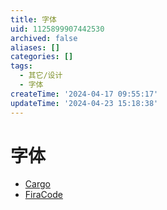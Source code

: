 ```yaml
---
title: 字体
uid: 1125899907442530
archived: false
aliases: []
categories: []
tags:
  - 其它/设计
  - 字体
createTime: '2024-04-17 09:55:17'
updateTime: '2024-04-23 15:18:38'
---
```


# 字体

- [Cargo](https://cargo.site/)
- [FiraCode](https://github.com/tonsky/FiraCode)
